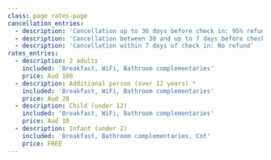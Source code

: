 ```yaml
---
class: page rates-page
cancellation_entries:
  - description: 'Cancellation up to 30 days before check in: 95% refund'
  - description: 'Cancellation between 30 and up to 7 days before check in: 65% refund'
  - description: 'Cancellation within 7 days of check in: No refund'
rates_entries:
  - description: 2 adults
    included: 'Breakfast, WiFi, Bathroom complementaries'
    price: Aud 180
  - description: Additional person (over 12 years) *
    included: 'Breakfast, WiFi, Bathroom complementaries'
    price: Aud 20
  - description: Child (under 12)
    included: 'Breakfast, WiFi, Bathroom complementaries'
    price: Aud 10
  - description: Infant (under 2)
    included: 'Breakfast, Bathroom complementaries, Cot'
    price: FREE
---
```


